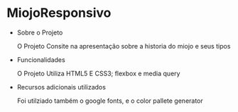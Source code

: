 # MiojoResponsivo
<ul>
  <li>Sobre o Projeto</li>
  <p>O Projeto Consite na apresentação sobre a historia do miojo e seus tipos</p>
  <li>Funcionalidades</li>
  <p>O Projeto Utiliza HTML5 E CSS3; flexbox e media query</p>
  <li>Recursos adicionais utilizados</li>
  <p>Foi utilziado também o google fonts, e o color pallete generator</p>
</ul>

